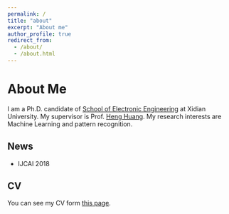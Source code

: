 ```yaml
---
permalink: /
title: "about"
excerpt: "About me"
author_profile: true
redirect_from: 
  - /about/
  - /about.html
---
```

About Me
======
I am a Ph.D. candidate of [School of Electronic Engineering](http://see.xidian.edu.cn/) at Xidian University. My supervisor is Prof. [Heng Huang](https://www.pitt.edu/~heh45/index.html). My research interests are Machine Learning and pattern recognition. 


News
------
* IJCAI 2018


CV
------
You can see my CV form [this page](https://zhiyuandang.github.io/cv/).

